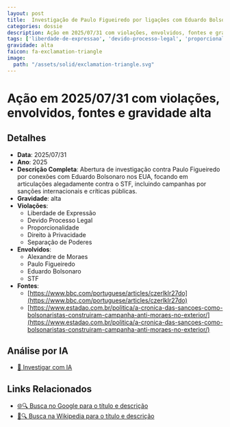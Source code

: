 ```yaml
---
layout: post
title:  Investigação de Paulo Figueiredo por ligações com Eduardo Bolsonaro nos EUA, no âmbito de inquérito sobre articulações contra o STF
categories: dossie
description: Ação em 2025/07/31 com violações, envolvidos, fontes e gravidade alta
tags: ['liberdade-de-expressao', 'devido-processo-legal', 'proporcionalidade', 'direito-a-privacidade', 'separacao-de-poderes', 'alexandre-de-moraes', 'paulo-figueiredo', 'eduardo-bolsonaro', 'stf', 'gravidade-alta']
gravidade: alta
faicon: fa-exclamation-triangle
image:
  path: "/assets/solid/exclamation-triangle.svg"
---
```


# Ação em 2025/07/31 com violações, envolvidos, fontes e gravidade alta

## Detalhes
- **Data**: 2025/07/31
- **Ano**: 2025
- **Descrição Completa**: Abertura de investigação contra Paulo Figueiredo por conexões com Eduardo Bolsonaro nos EUA, focando em articulações alegadamente contra o STF, incluindo campanhas por sanções internacionais e críticas públicas.
- **Gravidade**: alta <i class="fas fa-exclamation-triangle fa-2x"></i>
- **Violações**:
  - Liberdade de Expressão
  - Devido Processo Legal
  - Proporcionalidade
  - Direito à Privacidade
  - Separação de Poderes
- **Envolvidos**:
  - Alexandre de Moraes
  - Paulo Figueiredo
  - Eduardo Bolsonaro
  - STF
- **Fontes**:
  - [https://www.bbc.com/portuguese/articles/czerlklr27do](https://www.bbc.com/portuguese/articles/czerlklr27do)
  - [https://www.estadao.com.br/politica/a-cronica-das-sancoes-como-bolsonaristas-construiram-campanha-anti-moraes-no-exterior/](https://www.estadao.com.br/politica/a-cronica-das-sancoes-como-bolsonaristas-construiram-campanha-anti-moraes-no-exterior/)

## Análise por IA
- [🤖 Investigar com IA](https://www.perplexity.ai/search?q=%22Alexandre%20de%20Moraes%22%20Investiga%C3%A7%C3%A3o%20de%20Paulo%20Figueiredo%20por%20liga%C3%A7%C3%B5es%20com%20Eduardo%20Bolsonaro%20nos%20EUA%2C%20no%20%C3%A2mbito%20de%20inqu%C3%A9rito%20sobre%20articula%C3%A7%C3%B5es%20contra%20o%20STF%20Abertura%20de%20investiga%C3%A7%C3%A3o%20contra%20Paulo%20Figueiredo%20por%20conex%C3%B5es%20com%20Eduardo%20Bolsonaro%20nos%20EUA%2C%20focando%20em%20articula%C3%A7%C3%B5es%20alegadamente%20contra%20o%20STF%2C%20incluindo%20campanhas%20por%20san%C3%A7%C3%B5es%20internacionais%20e%20cr%C3%ADticas%20p%C3%BAblicas.%20Liberdade%20de%20Express%C3%A3o%20Devido%20Processo%20Legal%20Proporcionalidade%20Direito%20%C3%A0%20Privacidade%20Separa%C3%A7%C3%A3o%20de%20Poderes%202025%20gravidade%20alta)

## Links Relacionados
- [🌐🔍 Busca no Google para o título e descrição](https://www.google.com/search?q=%22Alexandre%20de%20Moraes%22%20Investiga%C3%A7%C3%A3o%20de%20Paulo%20Figueiredo%20por%20liga%C3%A7%C3%B5es%20com%20Eduardo%20Bolsonaro%20nos%20EUA%2C%20no%20%C3%A2mbito%20de%20inqu%C3%A9rito%20sobre%20articula%C3%A7%C3%B5es%20contra%20o%20STF%20Abertura%20de%20investiga%C3%A7%C3%A3o%20contra%20Paulo%20Figueiredo%20por%20conex%C3%B5es%20com%20Eduardo%20Bolsonaro%20nos%20EUA%2C%20focando%20em%20articula%C3%A7%C3%B5es%20alegadamente%20contra%20o%20STF%2C%20incluindo%20campanhas%20por%20san%C3%A7%C3%B5es%20internacionais%20e%20cr%C3%ADticas%20p%C3%BAblicas.%20Liberdade%20de%20Express%C3%A3o%20Devido%20Processo%20Legal%20Proporcionalidade%20Direito%20%C3%A0%20Privacidade%20Separa%C3%A7%C3%A3o%20de%20Poderes%202025%20gravidade%20alta)
- [📖🔍 Busca na Wikipedia para o título e descrição](https://pt.wikipedia.org/w/index.php?search=%22Alexandre%20de%20Moraes%22%20Investiga%C3%A7%C3%A3o%20de%20Paulo%20Figueiredo%20por%20liga%C3%A7%C3%B5es%20com%20Eduardo%20Bolsonaro%20nos%20EUA%2C%20no%20%C3%A2mbito%20de%20inqu%C3%A9rito%20sobre%20articula%C3%A7%C3%B5es%20contra%20o%20STF%20Abertura%20de%20investiga%C3%A7%C3%A3o%20contra%20Paulo%20Figueiredo%20por%20conex%C3%B5es%20com%20Eduardo%20Bolsonaro%20nos%20EUA%2C%20focando%20em%20articula%C3%A7%C3%B5es%20alegadamente%20contra%20o%20STF%2C%20incluindo%20campanhas%20por%20san%C3%A7%C3%B5es%20internacionais%20e%20cr%C3%ADticas%20p%C3%BAblicas.%20Liberdade%20de%20Express%C3%A3o%20Devido%20Processo%20Legal%20Proporcionalidade%20Direito%20%C3%A0%20Privacidade%20Separa%C3%A7%C3%A3o%20de%20Poderes%202025%20gravidade%20alta)

